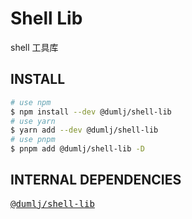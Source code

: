 <!-- This file is dynamically generated. please edit in __readme__ -->

# Shell Lib

shell 工具库

## INSTALL

```bash
# use npm
$ npm install --dev @dumlj/shell-lib
# use yarn
$ yarn add --dev @dumlj/shell-lib
# use pnpm
$ pnpm add @dumlj/shell-lib -D
```

## INTERNAL DEPENDENCIES

<pre style="font-family:monospace;"><a href="https://github.com/dumlj/dumlj-build/tree/main/@lib/shell-lib" target="_blank">@dumlj/shell-lib</a></pre>
